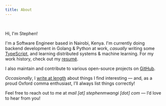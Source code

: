 ```yaml
---
title: About
---
```


<br/>

Hi, I'm Stephen!

I'm a Software Engineer based in Nairobi, Kenya.
I'm currently doing backend development in Golang & Python at work,
_casually_ writing some [TypeScript](https://github.com/st3v3nmw/obsidian-spaced-repetition),
and learning distributed systems & machine learning. For my work history, check out my [resumé](/resume.pdf).

I also maintain and contribute to various open-source projects on [GitHub](https://github.com/st3v3nmw/).

_Occasionally_, I [write at length](/blog) about things I find interesting — and, as a proud Oxford comma enthusiast, I’ll always list things correctly!

Feel free to reach out to me at _&#109;&#097;&#105;&#108;&#032;[&#097;&#116;]&#032;&#115;&#116;&#101;&#112;&#104;&#101;&#110;&#109;&#119;&#097;&#110;&#103;&#105;&#032;[&#100;&#111;&#116;]&#032;&#099;&#111;&#109;_ — I’d love to hear from you!
